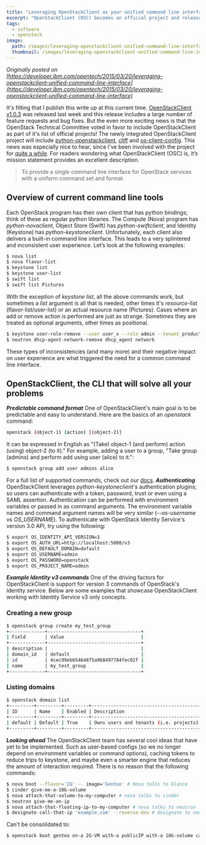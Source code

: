 ```yaml
---
title: "Leveraging OpenStackClient as your unified command line interface"
excerpt: "OpenStackClient (OSC) becomes an official project and releases v1.0.3"
tags:
  - software
  - openstack
image:
  path: /images/leveraging-openstackclient-unified-command-line-interface/openstackcli.png
  thumbnail: /images/leveraging-openstackclient-unified-command-line-interface/openstackcli.png
---
```


_Originally posted on [https://developer.ibm.com/opentech/2015/03/20/leveraging-openstackclient-unified-command-line-interface](https://developer.ibm.com/opentech/2015/03/20/leveraging-openstackclient-unified-command-line-interface)_

It's fitting that I publish this write up at this current time. [OpenStackClient v1.0.3](https://pypi.python.org/pypi/python-openstackclient/) was released last week and this release includes a large number of feature requests and bug fixes. But the even more exciting news is that the OpenStack Technical Committee voted in favor to include OpenStackClient as part of it's list of official projects! The newly integrated OpenStackClient project will include [python-openstackclient](https://github.com/openstack/python-openstackclient), [cliff](https://github.com/openstack/cliff) and [os-client-config](https://github.com/stackforge/os-client-config). This news was especially nice to hear, since I've been involved with the project for [quite a while](https://review.openstack.org/#/c/19999/). For readers wondering what OpenStackClient (OSC) is, it’s mission statement provides an excellent description.

> To provide a single command line interface for OpenStack services with a uniform command set and format.

## Overview of current command line tools

Each OpenStack program has their own client that has python bindings; think of these as regular python libraries. The Compute (Nova) program has _python-novaclient_, Object Store (Swift) has _python-swiftclient_, and Identity (Keystone) has _python-keystoneclient_. Unfortunately, each client also delivers a built-in command line interface. This leads to a very splintered and inconsistent user experience. Let’s look at the following examples:

```bash
$ nova list
$ nova flavor-list
$ keystone list
$ keystone user-list
$ swift list
$ swift list Pictures
```

With the exception of _keystone list_, all the above commands work, but sometimes a _list_ argument is all that is needed, other times it's _resource_-list (flavor-list/user-list) or an actual resource name (Pictures). Cases where an add or remove action is performed are just as strange. Sometimes they are treated as optional arguments, other times as positional.

```bash
$ keystone user-role-remove --user user_x --role admin --tenant production
$ neutron dhcp-agent-network-remove dhcp_agent network
```

These types of inconsistencies (and many more) and their negative impact on user experience are what triggered the need for a common command line interface.

## OpenStackClient, the CLI that will solve all your problems

**_Predictable command format_** One of OpenStackClient's main goal is to be predictable and easy to understand. Here are the basics of an _openstack_ command:

```bash
openstack (object-1) (action) [(object-2)]
```

It can be expressed in English as "(Take) object-1 (and perform) action (using) object-2 (to it)." For example, adding a user to a group, "Take group (admins) and perform add using user (alice) to it.":

```bash
$ openstack group add user admins alice
```

For a full list of supported commands, check out our [docs](http://docs.openstack.org/developer/python-openstackclient/commands.html). **_Authenticating_** OpenStackClient leverages _python-keystoneclient_'s authentication plugins; so users can authenticate with a token, password, trust or even using a SAML assertion. Authentication can be performed with environment variables or passed in as command arguments. The environment variable names and command argument names will be very similar (_--os-username_ vs _OS_USERNAME_). To authenticate with OpenStack Identity Service's version 3.0 API, try using the following:

```bash
$ export OS_IDENTITY_API_VERSION=3
$ export OS_AUTH_URL=http://localhost:5000/v3
$ export OS_DEFAULT_DOMAIN=default
$ export OS_USERNAME=admin
$ export OS_PASSWORD=openstack
$ export OS_PROJECT_NAME=admin
```

**_Example Identity v3 commands_** One of the driving factors for OpenStackClient is support for version 3 commands of OpenStack's Identity service. Below are some examples that showcase OpenStackClient working with Identity Service v3 only concepts.

### Creating a new group

```bash
$ openstack group create my_test_group
+-------------+----------------------------------+
| Field       | Value                            |
+-------------+----------------------------------+
| description |                                  |
| domain_id   | default                          |
| id          | 4cec99eb65464875a968497784fec02f |
| name        | my_test_group                    |
+-------------+----------------------------------+
```

### Listing domains

```bash
$ openstack domain list
+---------+---------+---------+----------------------------------------------------------------------+
| ID      | Name    | Enabled | Description                                                          |
+---------+---------+---------+----------------------------------------------------------------------+
| default | Default | True    | Owns users and tenants (i.e. projects) available on Identity API v2\. |
+---------+---------+---------+----------------------------------------------------------------------+
```

**_Looking ahead_** The OpenStackClient team has several cool ideas that have yet to be implemented. Such as user-based configs (so we no longer depend on environment variables or command options), caching tokens to reduce trips to keystone, and maybe even a smarter engine that reduces the amount of interaction required. There is no reason that the following commands:

```bash
$ nova boot --flavor='2G' -- image='Gentoo' # Nova talks to Glance
$ cinder give-me-a-10G-volume
$ nova attach-that-volume-to-my-computer # nova talks to cinder
$ neutron give-me-an-ip
$ nova attach-that-floating-ip-to-my-computer # nova talks to neutron
$ designate call-that-ip 'example.com' --reverse-dns # designate to neutron
```

Can't be consolidated to:

```bash
$ openstack boot gentoo on-a 2G-VM with-a publicIP with-a 10G-volume call-it example.com
```
